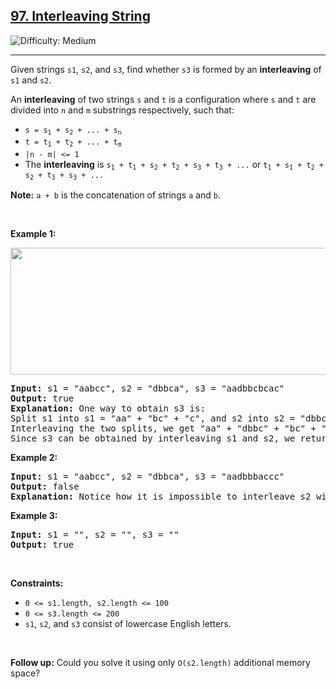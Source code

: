 <h2><a href="https://leetcode.com/problems/interleaving-string">97. Interleaving String</a></h2><img src='https://img.shields.io/badge/Difficulty-Medium-orange' alt='Difficulty: Medium' /><hr><p>Given strings <code>s1</code>, <code>s2</code>, and <code>s3</code>, find whether <code>s3</code> is formed by an <strong>interleaving</strong> of <code>s1</code> and <code>s2</code>.</p>

<p>An <strong>interleaving</strong> of two strings <code>s</code> and <code>t</code> is a configuration where <code>s</code> and <code>t</code> are divided into <code>n</code> and <code>m</code> <span data-keyword="substring-nonempty">substrings</span> respectively, such that:</p>

<ul>
	<li><code>s = s<sub>1</sub> + s<sub>2</sub> + ... + s<sub>n</sub></code></li>
	<li><code>t = t<sub>1</sub> + t<sub>2</sub> + ... + t<sub>m</sub></code></li>
	<li><code>|n - m| &lt;= 1</code></li>
	<li>The <strong>interleaving</strong> is <code>s<sub>1</sub> + t<sub>1</sub> + s<sub>2</sub> + t<sub>2</sub> + s<sub>3</sub> + t<sub>3</sub> + ...</code> or <code>t<sub>1</sub> + s<sub>1</sub> + t<sub>2</sub> + s<sub>2</sub> + t<sub>3</sub> + s<sub>3</sub> + ...</code></li>
</ul>

<p><strong>Note:</strong> <code>a + b</code> is the concatenation of strings <code>a</code> and <code>b</code>.</p>

<p>&nbsp;</p>
<p><strong class="example">Example 1:</strong></p>
<img alt="" src="https://assets.leetcode.com/uploads/2020/09/02/interleave.jpg" style="width: 561px; height: 203px;" />
<pre>
<strong>Input:</strong> s1 = &quot;aabcc&quot;, s2 = &quot;dbbca&quot;, s3 = &quot;aadbbcbcac&quot;
<strong>Output:</strong> true
<strong>Explanation:</strong> One way to obtain s3 is:
Split s1 into s1 = &quot;aa&quot; + &quot;bc&quot; + &quot;c&quot;, and s2 into s2 = &quot;dbbc&quot; + &quot;a&quot;.
Interleaving the two splits, we get &quot;aa&quot; + &quot;dbbc&quot; + &quot;bc&quot; + &quot;a&quot; + &quot;c&quot; = &quot;aadbbcbcac&quot;.
Since s3 can be obtained by interleaving s1 and s2, we return true.
</pre>

<p><strong class="example">Example 2:</strong></p>

<pre>
<strong>Input:</strong> s1 = &quot;aabcc&quot;, s2 = &quot;dbbca&quot;, s3 = &quot;aadbbbaccc&quot;
<strong>Output:</strong> false
<strong>Explanation:</strong> Notice how it is impossible to interleave s2 with any other string to obtain s3.
</pre>

<p><strong class="example">Example 3:</strong></p>

<pre>
<strong>Input:</strong> s1 = &quot;&quot;, s2 = &quot;&quot;, s3 = &quot;&quot;
<strong>Output:</strong> true
</pre>

<p>&nbsp;</p>
<p><strong>Constraints:</strong></p>

<ul>
	<li><code>0 &lt;= s1.length, s2.length &lt;= 100</code></li>
	<li><code>0 &lt;= s3.length &lt;= 200</code></li>
	<li><code>s1</code>, <code>s2</code>, and <code>s3</code> consist of lowercase English letters.</li>
</ul>

<p>&nbsp;</p>
<p><strong>Follow up:</strong> Could you solve it using only <code>O(s2.length)</code> additional memory space?</p>
</hr>